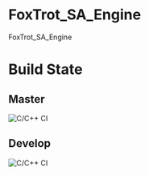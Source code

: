 # FoxTrot_SA_Engine
FoxTrot_SA_Engine

# Build State
## Master
![C/C++ CI](https://github.com/Rinkeeee96/FoxTrot_SA_Engine/workflows/C/C++%20CI/badge.svg?branch=master)
## Develop
![C/C++ CI](https://github.com/Rinkeeee96/FoxTrot_SA_Engine/workflows/C/C++%20CI/badge.svg?branch=develop)
